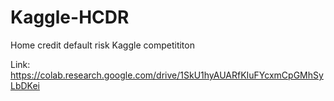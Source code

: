 # Kaggle-HCDR
Home credit default risk Kaggle competititon

Link:
https://colab.research.google.com/drive/1SkU1hyAUARfKIuFYcxmCpGMhSyLbDKei
